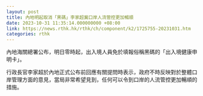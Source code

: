 ```yaml
---
layout: post
title: 內地明起取消「黑碼」李家超冀口岸人流管控更加暢順
date: 2023-10-31 11:35:14.000000000 +08:00
link: https://news.rthk.hk/rthk/ch/component/k2/1725755-20231031.htm
categories: rthk
---
```


內地海關總署公布，明日零時起，出入境人員免於填報俗稱黑碼的「出入境健康申明卡」。

行政長官李家超於內地正式公布前回應有關提問時表示，政府不時反映對於整體口岸管理方面的意見，當局非常希望見到，任何可以令到口岸的人流管控更加暢順的措施。
